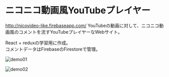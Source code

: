 # ニコニコ動画風YouTubeプレイヤー
http://nicovideo-like.firebaseapp.com/
YouTubeの動画に対して、ニコニコ動画風のコメントを流すYouTubeプレイヤーなWebサイト。  

React + reduxの学習用に作成。  
コメントデータはFirebaseのFirestoreで管理。  

![demo01](https://raw.github.com/wiki/y-endo/media/images/nicovideo-like_img01.jpg)

![demo02](https://raw.github.com/wiki/y-endo/media/images/nicovideo-like_img02.gif)
